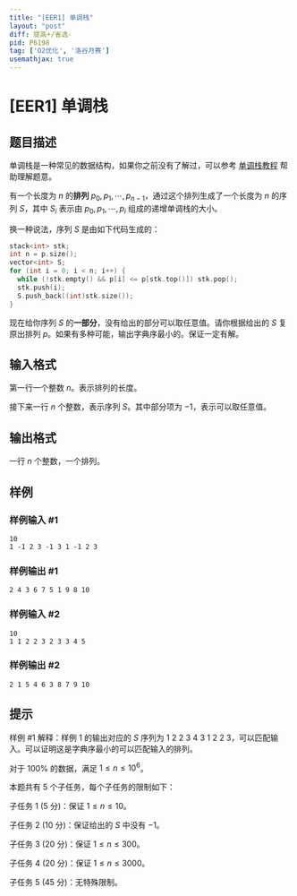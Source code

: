 ```yaml
---
title: "[EER1] 单调栈"
layout: "post"
diff: 提高+/省选-
pid: P6198
tag: ['O2优化', '洛谷月赛']
usemathjax: true
---
```


# [EER1] 单调栈
## 题目描述

单调栈是一种常见的数据结构，如果你之前没有了解过，可以参考 [单调栈教程](https://www.luogu.com.cn/problemnew/solution/P5788) 帮助理解题意。

有一个长度为 $n$ 的**排列** $p_0, p_1, \cdots, p_{n-1}$，通过这个排列生成了一个长度为 $n$ 的序列 $S$，其中 $S_i$ 表示由 $p_0, p_1, \cdots, p_i$ 组成的递增单调栈的大小。

换一种说法，序列 $S$ 是由如下代码生成的：
```cpp
stack<int> stk;
int n = p.size();
vector<int> S;
for (int i = 0; i < n; i++) {
  while (!stk.empty() && p[i] <= p[stk.top()]) stk.pop();
  stk.push(i);
  S.push_back((int)stk.size());
}
```

现在给你序列 $S$ 的**一部分**，没有给出的部分可以取任意值。请你根据给出的 $S$ 复原出排列 $p$。如果有多种可能，输出字典序最小的。保证一定有解。

## 输入格式

第一行一个整数 $n$。表示排列的长度。

接下来一行 $n$ 个整数，表示序列 $S$。其中部分项为 $-1$，表示可以取任意值。
## 输出格式

一行 $n$ 个整数，一个排列。


## 样例

### 样例输入 #1
```
10
1 -1 2 3 -1 3 1 -1 2 3 

```
### 样例输出 #1
```
2 4 3 6 7 5 1 9 8 10

```
### 样例输入 #2
```
10
1 1 2 2 3 2 3 3 4 5 

```
### 样例输出 #2
```
2 1 5 4 6 3 8 7 9 10

```
## 提示

样例 #1 解释：样例 $1$ 的输出对应的 $S$ 序列为 1 2 2 3 4 3 1 2 2 3，可以匹配输入。可以证明这是字典序最小的可以匹配输入的排列。


对于 $100\%$ 的数据，满足 $1 \leq n \leq 10^6$。

本题共有 $5$ 个子任务，每个子任务的限制如下：

子任务 $1$ ($5$ 分)：保证 $1 \leq n \leq 10$。

子任务 $2$ ($10$ 分)：保证给出的 $S$ 中没有 $-1$。

子任务 $3$ ($20$ 分)：保证 $1 \leq n \leq 300$。

子任务 $4$ ($20$ 分)：保证 $1 \leq n \leq 3000$。

子任务 $5$ ($45$ 分)：无特殊限制。

